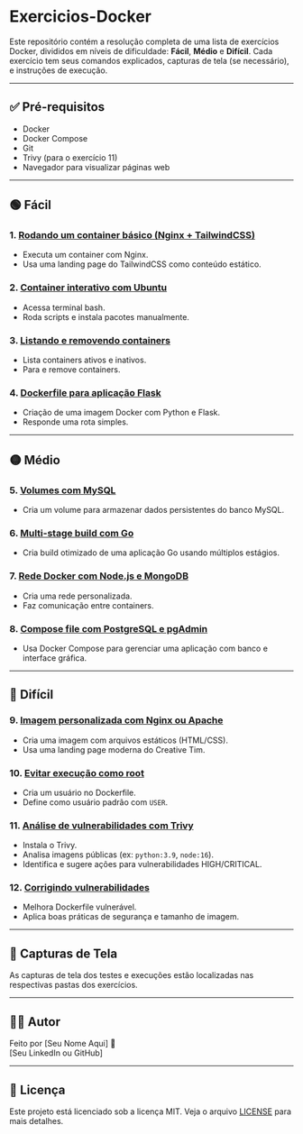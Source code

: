 # Exercicios-Docker

Este repositório contém a resolução completa de uma lista de exercícios Docker, divididos em níveis de dificuldade: **Fácil**, **Médio** e **Difícil**. Cada exercício tem seus comandos explicados, capturas de tela (se necessário), e instruções de execução.

---

## ✅ Pré-requisitos

- Docker
- Docker Compose
- Git
- Trivy (para o exercício 11)
- Navegador para visualizar páginas web

---

## 🟢 Fácil

### 1. [Rodando um container básico (Nginx + TailwindCSS)](Exercicio01/README.md)  
- Executa um container com Nginx.
- Usa uma landing page do TailwindCSS como conteúdo estático.

### 2. [Container interativo com Ubuntu](Exercicio02/README.md)  
- Acessa terminal bash.
- Roda scripts e instala pacotes manualmente.

### 3. [Listando e removendo containers](Exercicio03/README.md)  
- Lista containers ativos e inativos.
- Para e remove containers.

### 4. [Dockerfile para aplicação Flask](Exercicio04/README.md)  
- Criação de uma imagem Docker com Python e Flask.
- Responde uma rota simples.

---

## 🟡 Médio

### 5. [Volumes com MySQL](Exercicio05/README.md)  
- Cria um volume para armazenar dados persistentes do banco MySQL.

### 6. [Multi-stage build com Go](Exercicio06/README.md)  
- Cria build otimizado de uma aplicação Go usando múltiplos estágios.

### 7. [Rede Docker com Node.js e MongoDB](Exercicio07/README.md)  
- Cria uma rede personalizada.
- Faz comunicação entre containers.

### 8. [Compose file com PostgreSQL e pgAdmin](Exercicio08/README.md)  
- Usa Docker Compose para gerenciar uma aplicação com banco e interface gráfica.

---

## 🔴 Difícil

### 9. [Imagem personalizada com Nginx ou Apache](Exercicio09/README.md)  
- Cria uma imagem com arquivos estáticos (HTML/CSS).
- Usa uma landing page moderna do Creative Tim.

### 10. [Evitar execução como root](Exercicio10/README.md)  
- Cria um usuário no Dockerfile.
- Define como usuário padrão com `USER`.

### 11. [Análise de vulnerabilidades com Trivy](Exercicio11/README.md)  
- Instala o Trivy.
- Analisa imagens públicas (ex: `python:3.9`, `node:16`).
- Identifica e sugere ações para vulnerabilidades HIGH/CRITICAL.

### 12. [Corrigindo vulnerabilidades](Exercicio12/README.md)  
- Melhora Dockerfile vulnerável.
- Aplica boas práticas de segurança e tamanho de imagem.

---

## 📸 Capturas de Tela

As capturas de tela dos testes e execuções estão localizadas nas respectivas pastas dos exercícios.

---

## 🧑‍💻 Autor

Feito por [Seu Nome Aqui] 🚀  
[Seu LinkedIn ou GitHub]

---

## 📄 Licença

Este projeto está licenciado sob a licença MIT. Veja o arquivo [LICENSE](./LICENSE) para mais detalhes.
